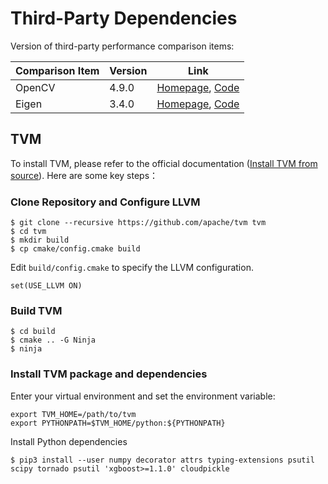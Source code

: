 # Third-Party Dependencies

Version of third-party performance comparison items:

| Comparison Item  | Version | Link |
| -------------- | ------------- | ------------- |
| OpenCV  | 4.9.0 | [Homepage](https://opencv.org/), [Code](https://github.com/opencv/opencv/tree/4.9.0) |
| Eigen  | 3.4.0 | [Homepage](https://eigen.tuxfamily.org/index.php?title=Main_Page), [Code](https://gitlab.com/libeigen/eigen/-/tree/master) |

## TVM

To install TVM, please refer to the official documentation ([Install TVM from source](https://tvm.apache.org/docs/install/from_source.html#install-from-source)). 
Here are some key steps：

### Clone Repository and Configure LLVM

```
$ git clone --recursive https://github.com/apache/tvm tvm
$ cd tvm
$ mkdir build
$ cp cmake/config.cmake build
```

Edit `build/config.cmake` to specify the LLVM configuration.

```
set(USE_LLVM ON)
```

### Build TVM

```
$ cd build
$ cmake .. -G Ninja
$ ninja
```

### Install TVM package and dependencies

Enter your virtual environment and set the environment variable:

```
export TVM_HOME=/path/to/tvm
export PYTHONPATH=$TVM_HOME/python:${PYTHONPATH}
```

Install Python dependencies

```
$ pip3 install --user numpy decorator attrs typing-extensions psutil scipy tornado psutil 'xgboost>=1.1.0' cloudpickle
```
